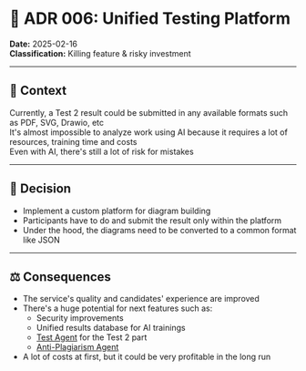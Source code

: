 # 📜 ADR 006: Unified Testing Platform

**Date:** 2025-02-16  
**Classification:** Killing feature & risky investment

---

## 📌 Context

Currently, a Test 2 result could be submitted in any available formats such as PDF, SVG, Drawio, etc  
It's almost impossible to analyze work using AI because it requires a lot of resources, training time and costs  
Even with AI, there's still a lot of risk for mistakes

---

## 🎯 Decision

- Implement a custom platform for diagram building
- Participants have to do and submit the result only within the platform
- Under the hood, the diagrams need to be converted to a common format like JSON

---

## ⚖️ Consequences

- The service's quality and candidates' experience are improved
- There's a huge potential for next features such as:
    - Security improvements
    - Unified results database for AI trainings
    - [Test Agent](0007-test-agent.md) for the Test 2 part
    - [Anti-Plagiarism Agent](0008-anti-plagiarism-agent.md)
- A lot of costs at first, but it could be very profitable in the long run  
